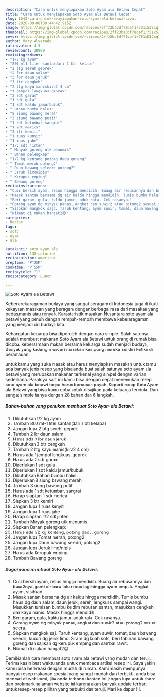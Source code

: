 ```yaml
---
description: "Cara untuk menyiapakan Soto Ayam ala Betawi Cepat"
title: "Cara untuk menyiapakan Soto Ayam ala Betawi Cepat"
slug: 1045-cara-untuk-menyiapakan-soto-ayam-ala-betawi-cepat
date: 2020-09-08T09:44:42.915Z
image: https://img-global.cpcdn.com/recipes/2ff23ba3df78cef1/751x532cq70/soto-ayam-ala-betawi-foto-resep-utama.jpg
thumbnail: https://img-global.cpcdn.com/recipes/2ff23ba3df78cef1/751x532cq70/soto-ayam-ala-betawi-foto-resep-utama.jpg
cover: https://img-global.cpcdn.com/recipes/2ff23ba3df78cef1/751x532cq70/soto-ayam-ala-betawi-foto-resep-utama.jpg
author: Mary Alvarado
ratingvalue: 4.3
reviewcount: 28909
recipeingredient:
- "1/2 kg ayam"
- "800 ml1 liter santandari 1 btr kelapa"
- "2 btg sereh geprek"
- "2 lbr daun salam"
- "3 lbr daun jeruk"
- "3 btr cengkeh"
- "2 btg kayu maniskira2 4 cm"
- "1 jempol lengkuas geprek"
- "2 sdt garam"
- "1 sdt gula"
- "1 sdt kaldu jamurbubuk"
- " Bahan bumbu halus"
- "8 siung bawang merah"
- "3 siung bawang putih"
- "1 sdt ketumbar sangrai"
- "1 sdt merica"
- "3 btr kemiri"
- "1 ruas kunyit"
- "1 ruas jahe"
- "1/2 sdt jinten"
- " Minyak goreng utk menumis"
- " Bahan pelengkap"
- "1/2 kg kentang potong dadu goreng"
- " Tomat merah potong2"
- " Daun bawang seledri potong2"
- " Jeruk limonipis"
- " Kerupuk emping"
- " Bawang goreng"
recipeinstructions:
- "Cuci bersih ayam, rebus hingga mendidih. Buang air rebusannya dan busa2nya, ganti air baru lalu rebus lagi hingga ayam empuk. Angkat ayam, sisihkan."
- "Masak santan bersama dg air kaldu hingga mendidih. Tumis bumbu halus dg daun salam, daun jeruk, sereh, lengkuas sampai wangi. Masukkan tumisan bumbu ke dlm rebusan santan, masukkan cengkeh dan kayu manis. Masak hingga mendidih."
- "Beri garam, gula, kaldu jamur, aduk rata. Cek rasanya."
- "Goreng ayam dg minyak panas, angkat dan suwir2 atau potong2 sesuai selera."
- "Siapkan mangkok saji. Taruh kentang, ayam suwir, tomat, daun bawang seledri, kucuri dg jeruk limo. Siram dg kuah soto, beri taburan bawang goreng dan sajikan dg kerupuk emping dan sambal rawit."
- "Nikmat di makan hangat2😋"
categories:
- Recipe
tags:
- soto
- ayam
- ala

katakunci: soto ayam ala 
nutrition: 138 calories
recipecuisine: American
preptime: "PT25M"
cooktime: "PT55M"
recipeyield: "1"
recipecategory: Lunch

---
```



![Soto Ayam ala Betawi](https://img-global.cpcdn.com/recipes/2ff23ba3df78cef1/751x532cq70/soto-ayam-ala-betawi-foto-resep-utama.jpg)

Kebenarekaragaman budaya yang sangat beragam di Indonesia juga di ikuti kekayaan masakan yang beragam dengan berbagai rasa dari masakan yang pedas,manis atau renyah. Karasteristik masakan Nusantara soto ayam ala betawi yang penuh dengan rempah-rempah membawa keberaragaman yang menjadi ciri budaya kita.


Kehangatan keluarga bisa diperoleh dengan cara simple. Salah satunya adalah membuat makanan Soto Ayam ala Betawi untuk orang di rumah bisa dicoba. kebersamaan makan bersama keluarga sudah menjadi budaya, Banyak yang kadang mencari masakan kampung mereka sendiri ketika di perantauan.



untuk kamu yang suka masak atau harus menyiapkan masakan untuk tamu ada banyak jenis resep yang bisa anda buat salah satunya soto ayam ala betawi yang merupakan makanan terkenal yang simpel dengan varian sederhana. Pasalnya saat ini kamu bisa dengan cepat menemukan resep soto ayam ala betawi tanpa harus bersusah payah.
Seperti resep Soto Ayam ala Betawi yang bisa kamu coba untuk disajikan pada keluarga tercinta. Dan sangat simple hanya dengan 28 bahan dan 6 langkah.


<!--inarticleads1-->

##### Bahan-bahan yang perlukan membuat Soto Ayam ala Betawi:

1. Dibutuhkan 1/2 kg ayam
1. Tambah 800 ml-1 liter santan(dari 1 btr kelapa)
1. Jangan lupa 2 btg sereh, geprek
1. Tambah 2 lbr daun salam
1. Harus ada 3 lbr daun jeruk
1. Dibutuhkan 3 btr cengkeh
1. Tambah 2 btg kayu manis(kira2 4 cm)
1. Harus ada 1 jempol lengkuas, geprek
1. Harus ada 2 sdt garam
1. Diperlukan 1 sdt gula
1. Diperlukan 1 sdt kaldu jamur/bubuk
1. Dibutuhkan  Bahan bumbu halus:
1. Diperlukan 8 siung bawang merah
1. Tambah 3 siung bawang putih
1. Harus ada 1 sdt ketumbar, sangrai
1. Harap siapkan 1 sdt merica
1. Siapkan 3 btr kemiri
1. Jangan lupa 1 ruas kunyit
1. Jangan lupa 1 ruas jahe
1. Harap siapkan 1/2 sdt jinten
1. Tambah  Minyak goreng utk menumis
1. Siapkan  Bahan pelengkap:
1. Harus ada 1/2 kg kentang, potong dadu, goreng
1. Jangan lupa  Tomat merah, potong2
1. Jangan lupa  Daun bawang seledri, potong2
1. Jangan lupa  Jeruk limo/nipis
1. Harus ada  Kerupuk emping
1. Tambah  Bawang goreng




<!--inarticleads2-->

##### Bagaimana membuat  Soto Ayam ala Betawi:

1. Cuci bersih ayam, rebus hingga mendidih. Buang air rebusannya dan busa2nya, ganti air baru lalu rebus lagi hingga ayam empuk. Angkat ayam, sisihkan.
1. Masak santan bersama dg air kaldu hingga mendidih. Tumis bumbu halus dg daun salam, daun jeruk, sereh, lengkuas sampai wangi. Masukkan tumisan bumbu ke dlm rebusan santan, masukkan cengkeh dan kayu manis. Masak hingga mendidih.
1. Beri garam, gula, kaldu jamur, aduk rata. Cek rasanya.
1. Goreng ayam dg minyak panas, angkat dan suwir2 atau potong2 sesuai selera.
1. Siapkan mangkok saji. Taruh kentang, ayam suwir, tomat, daun bawang seledri, kucuri dg jeruk limo. Siram dg kuah soto, beri taburan bawang goreng dan sajikan dg kerupuk emping dan sambal rawit.
1. Nikmat di makan hangat2😋




Demikianlah cara membuat soto ayam ala betawi yang mudah dan teruji. Terima kasih buat waktu anda untuk membaca artikel resep ini. Saya yakin kamu bisa berkreasi dengan mudah di rumah. Kami masih mempunyai banyak resep makanan spesial yang sangat mudah dan terbukti, anda bisa mencari di web kami, jika anda terbantu konten ini jangan lupa untuk share dan bookmark halaman website ini karena akan banyak update terbaru untuk resep-resep pilihan yang terbukti dan teruji. Mari ke dapur !!!. 
